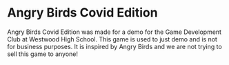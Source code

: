 # Angry Birds Covid Edition

Angry Birds Covid Edition was made for a demo for the Game Development Club at Westwood High School. 
This game is used to just demo and is not for business purposes. 
It is inspired by Angry Birds and we are not trying to sell this game to anyone!

